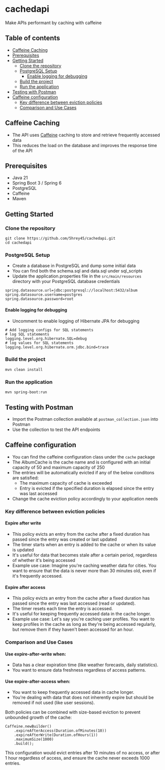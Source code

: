 # cachedapi
Make APIs performant by caching with caffeine

## Table of contents
- [Caffeine Caching](#caffeine-caching)
- [Prerequisites](#prerequisites)
- [Getting Started](#getting-started)
  - [Clone the repository](#clone-the-repository)
  - [PostgreSQL Setup](#postgresql-setup)
    - [Enable logging for debugging](#enable-logging-for-debugging)
  - [Build the project](#build-the-project)
  - [Run the application](#run-the-application)
- [Testing with Postman](#testing-with-postman)
- [Caffeine configuration](#caffeine-configuration)
  - [Key difference between eviction policies](#key-difference-between-eviction-policies)
  - [Comparison and Use Cases](#comparison-and-use-cases)

## Caffeine Caching

- The API uses [Caffeine](https://github.com/ben-manes/caffeine) caching to store and retrieve frequently accessed data
- This reduces the load on the database and improves the response time of the API

## Prerequisites
- Java 21
- Spring Boot 3 / Spring 6
- PostgreSQL
- Caffeine
- Maven

## Getting Started

### Clone the repository
```
git clone https://github.com/5hrey45/cachedapi.git
cd cachedapi
```

### PostgreSQL Setup
- Create a database in PostgreSQL and dump some initial data
- You can find both the schema.sql and data.sql under sql_scripts
- Update the application.properties file in the `src/main/resources` directory with your PostgreSQL database credentials
```
spring.datasource.url=jdbc:postgresql://localhost:5432/album
spring.datasource.username=postgres
spring.datasource.password=root
```

#### Enable logging for debugging
- Uncomment to enable logging of Hibernate JPA for debugging
```
# Add logging configs for SQL statements
# log SQL statements
logging.level.org.hibernate.SQL=debug
# log values for SQL statements
logging.level.org.hibernate.orm.jdbc.bind=trace
```

### Build the project
```
mvn clean install
```

### Run the application
```
mvn spring-boot:run
```

## Testing with Postman
- Import the Postman collection available at `postman_collection.json` into Postman
- Use the collection to test the API endpoints

## Caffeine configuration
- You can find the caffeine configuration class under the `cache` package
- The AlbumCache is the cache name and is configured with an initial capacity of 50 and maximum capacity of 250
- The entries will be automatically evicted if any of the below conditons are satisfied:
  - The maximum capacity of cache is exceeded
  - Entry is evicted if the specified duration is elapsed since the entry was last accessed
- Change the cache eviction policy accordingly to your application needs

### Key difference between eviction policies
#### Expire after write
- This policy evicts an entry from the cache after a fixed duration has passed since the entry was created or last updated
- The timer starts when an entry is added to the cache or when its value is updated
- It's useful for data that becomes stale after a certain period, regardless of whether it's being accessed
- Example use case:
  Imagine you're caching weather data for cities. You want to ensure that the data is never more than 30 minutes old,
  even if it's frequently accessed.

#### Expire after access
- This policy evicts an entry from the cache after a fixed duration has passed since the entry was last accessed (read or updated).
- The timer resets each time the entry is accessed.
- It's useful for keeping frequently accessed data in the cache longer.
- Example use case:
  Let's say you're caching user profiles. You want to keep profiles in the cache as long as they're being accessed regularly,
  but remove them if they haven't been accessed for an hour.

### Comparison and Use Cases

#### Use expire-after-write when:

- Data has a clear expiration time (like weather forecasts, daily statistics).
- You want to ensure data freshness regardless of access patterns.


#### Use expire-after-access when:

- You want to keep frequently accessed data in cache longer.
- You're dealing with data that does not inherently expire but should be removed if not used (like user sessions).

Both policies can be combined with size-based eviction to prevent unbounded growth of the cache:
```
Caffeine.newBuilder()
    .expireAfterAccess(Duration.ofMinutes(10))
    .expireAfterWrite(Duration.ofHours(1))
    .maximumSize(1000)
    .build();
```
This configuration would evict entries after 10 minutes of no access, or after 1 hour regardless of access,
and ensure the cache never exceeds 1000 entries.